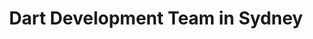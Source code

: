 ---
title: Dart Development Team in Sydney
permalink: /landings/locations/sydney/developer/dart
technology: Dart
location: Sydney
---